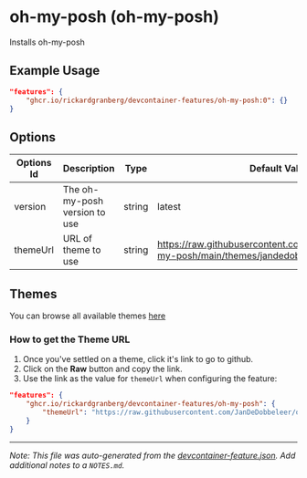 
# oh-my-posh (oh-my-posh)

Installs oh-my-posh

## Example Usage

```json
"features": {
    "ghcr.io/rickardgranberg/devcontainer-features/oh-my-posh:0": {}
}
```

## Options

| Options Id | Description | Type | Default Value |
|-----|-----|-----|-----|
| version | The oh-my-posh version to use | string | latest |
| themeUrl | URL of theme to use | string | https://raw.githubusercontent.com/JanDeDobbeleer/oh-my-posh/main/themes/jandedobbeleer.omp.json |

## Themes

You can browse all available themes [here](https://ohmyposh.dev/docs/themes)

### How to get the Theme URL

1. Once you've settled on a theme, click it's link to go to github.
1. Click on the **Raw** button and copy the link. 
1. Use the link as the value for `themeUrl` when configuring the feature:

```json
"features": {
    "ghcr.io/rickardgranberg/devcontainer-features/oh-my-posh": {
	    "themeUrl": "https://raw.githubusercontent.com/JanDeDobbeleer/oh-my-posh/main/themes/powerlevel10k_modern.omp.json"
	}
}
```


---

_Note: This file was auto-generated from the [devcontainer-feature.json](https://github.com/rickardgranberg/devcontainer-features/blob/main/src/oh-my-posh/devcontainer-feature.json).  Add additional notes to a `NOTES.md`._
